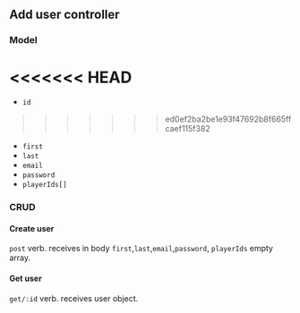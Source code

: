 ## Add user controller
### Model
<<<<<<< HEAD
=======
- `id`
>>>>>>> ed0ef2ba2be1e93f47692b8f665ffcaef115f382
- `first`
- `last`
- `email`
- `password`
- `playerIds[]`

### CRUD
#### Create user
`post` verb. receives in body `first`,`last`,`email`,`password`, `playerIds` empty array.

#### Get user
`get/:id` verb. receives user object.

